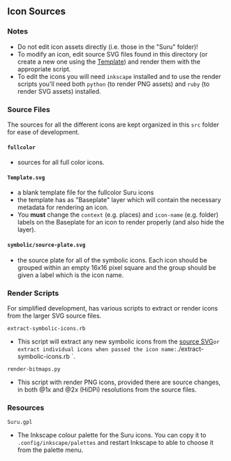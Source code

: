 ## Icon Sources

### Notes
- Do not edit icon assets directly (i.e. those in the "Suru" folder)! 
- To modify an icon, edit source SVG files found in this directory (or create a new one using the [Template](Template.svg)) and render them with the appropriate script.
- To edit the icons you will need `inkscape` installed and to use the render scripts you'll need both `python` (to render PNG assets) and `ruby` (to render SVG assets) installed.

### Source Files

The sources for all the different icons are kept organized in this `src` folder for ease of development.

#### `fullcolor`
 - sources for all full color icons.

#### `Template.svg`
 - a blank template file for the fullcolor Suru icons
 - the template has as "Baseplate" layer which will contain the necessary metadata for rendering an icon. 
 - You **must** change the `context` (e.g. places) and `icon-name` (e.g. folder) labels on the Baseplate for an icon to render properly (and also hide the layer).

#### `symbolic/source-plate.svg`
 - the source plate for all of the symbolic icons. Each icon should be grouped within an empty 16x16 pixel square and the group should be given a label which is the icon name.

### Render Scripts

For simplified development, has various scripts to extract or render icons from the larger SVG source files.

`extract-symbolic-icons.rb`
 - This script will extract any new symbolic icons from the [source SVG](./symbolic/source-plate.svg)` or extract individual icons when passed the icon name: `./extract-symbolic-icons.rb <icon-name>`. 

`render-bitmaps.py`
- This script with render PNG icons, provided there are source changes, in both @1x and @2x (HiDPi) resolutions from the source files. 

### Resources

`Suru.gpl`
- The Inkscape colour palette for the Suru icons. You can copy it to `.config/inkscape/palettes` and restart Inkscape to able to choose it from the palette menu.